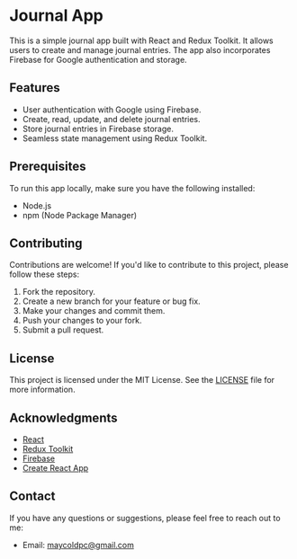 # Journal App

This is a simple journal app built with React and Redux Toolkit. It allows users to create and manage journal entries. The app also incorporates Firebase for Google authentication and storage.

## Features

- User authentication with Google using Firebase.
- Create, read, update, and delete journal entries.
- Store journal entries in Firebase storage.
- Seamless state management using Redux Toolkit.

## Prerequisites

To run this app locally, make sure you have the following installed:

- Node.js
- npm (Node Package Manager)

## Contributing

Contributions are welcome! If you'd like to contribute to this project, please follow these steps:

1. Fork the repository.
2. Create a new branch for your feature or bug fix.
3. Make your changes and commit them.
4. Push your changes to your fork.
5. Submit a pull request.

## License

This project is licensed under the MIT License. See the [LICENSE](LICENSE) file for more information.

## Acknowledgments

- [React](https://reactjs.org/)
- [Redux Toolkit](https://redux-toolkit.js.org/)
- [Firebase](https://firebase.google.com/)
- [Create React App](https://create-react-app.dev/)

## Contact

If you have any questions or suggestions, please feel free to reach out to me:

- Email: maycoldpc@gmail.com

